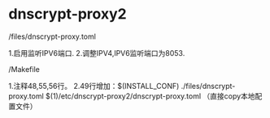 # dnscrypt-proxy2

/files/dnscrypt-proxy.toml

1.启用监听IPV6端口.
2.调整IPV4,IPV6监听端口为8053.

/Makefile

1.注释48,55,56行。
2.49行增加：$(INSTALL_CONF) ./files/dnscrypt-proxy.toml $(1)/etc/dnscrypt-proxy2/dnscrypt-proxy.toml （直接copy本地配置文件）
